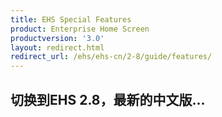 ```yaml
---
title: EHS Special Features
product: Enterprise Home Screen
productversion: '3.0'
layout: redirect.html
redirect_url: /ehs/ehs-cn/2-8/guide/features/
---
```


## 切换到EHS 2.8，最新的中文版...










